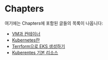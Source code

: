 # Chapters
여기에는 Chapters에 포함된 글들의 목록이 나옵니다:
- [VM과 컨테이너](chapter1/container.md)
- [Kubernetes란](chapter2/About_Kubernetes.md)
- [Terrform으로 EKS 생성하기](chapter3/EKS_Terraform.md)
- [Kuberentes 기본 리소스](chapter4/Kuberentes_Resources.md)

